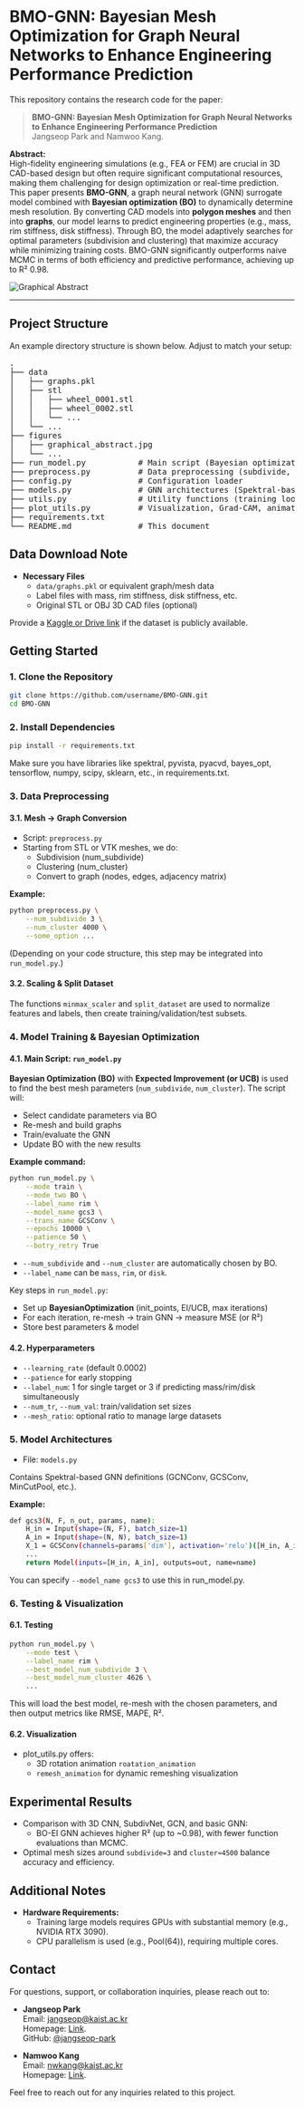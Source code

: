 # BMO-GNN: Bayesian Mesh Optimization for Graph Neural Networks to Enhance Engineering Performance Prediction

This repository contains the research code for the paper:

> **BMO-GNN: Bayesian Mesh Optimization for Graph Neural Networks to Enhance Engineering Performance Prediction**  
> Jangseop Park and Namwoo Kang.

**Abstract:**  
High-fidelity engineering simulations (e.g., FEA or FEM) are crucial in 3D CAD-based design but often require significant computational resources, making them challenging for design optimization or real-time prediction. This paper presents **BMO-GNN**, a graph neural network (GNN) surrogate model combined with **Bayesian optimization (BO)** to dynamically determine mesh resolution. By converting CAD models into **polygon meshes** and then into **graphs**, our model learns to predict engineering properties (e.g., mass, rim stiffness, disk stiffness). Through BO, the model adaptively searches for optimal parameters (subdivision and clustering) that maximize accuracy while minimizing training costs. BMO-GNN significantly outperforms naive MCMC in terms of both efficiency and predictive performance, achieving up to R² 0.98.

![Graphical Abstract](./figures/graphical_abstract.jpg "Graphical Abstract Example")

---

## Project Structure

An example directory structure is shown below. Adjust to match your setup:

<pre>
.
├── data
│   ├── graphs.pkl
│   ├── stl
│   │   ├── wheel_0001.stl
│   │   ├── wheel_0002.stl
│   │   └── ...
│   └── ...
├── figures
│   ├── graphical_abstract.jpg
│   └── ...
├── run_model.py           # Main script (Bayesian optimization + GNN training)
├── preprocess.py          # Data preprocessing (subdivide, cluster, etc.)
├── config.py              # Configuration loader
├── models.py              # GNN architectures (Spektral-based)
├── utils.py               # Utility functions (training loops, logging, etc.)
├── plot_utils.py          # Visualization, Grad-CAM, animations, etc.
├── requirements.txt
└── README.md              # This document
</pre>

## Data Download Note

- **Necessary Files**  
  - `data/graphs.pkl` or equivalent graph/mesh data  
  - Label files with mass, rim stiffness, disk stiffness, etc.  
  - Original STL or OBJ 3D CAD files (optional)  

Provide a [Kaggle or Drive link](#) if the dataset is publicly available.

## Getting Started

### 1. Clone the Repository

```bash
git clone https://github.com/username/BMO-GNN.git
cd BMO-GNN
```
### 2. Install Dependencies

```bash
pip install -r requirements.txt
```
Make sure you have libraries like spektral, pyvista, pyacvd, bayes_opt, tensorflow, numpy, scipy, sklearn, etc., in requirements.txt.

### 3. Data Preprocessing
#### 3.1. Mesh → Graph Conversion
- Script: `preprocess.py`
- Starting from STL or VTK meshes, we do:
  - Subdivision (num_subdivide)
  - Clustering (num_cluster)
  - Convert to graph (nodes, edges, adjacency matrix)

**Example:**
```bash
python preprocess.py \
    --num_subdivide 3 \
    --num_cluster 4000 \
    --some_option ...
```
(Depending on your code structure, this step may be integrated into `run_model.py`.)

#### 3.2. Scaling & Split Dataset
The functions `minmax_scaler` and `split_dataset` are used to normalize features and labels, then create training/validation/test subsets.

### 4. Model Training & Bayesian Optimization

#### 4.1. Main Script: `run_model.py`
**Bayesian Optimization (BO)** with **Expected Improvement (or UCB)** is used to find the best mesh parameters (`num_subdivide`, `num_cluster`). The script will:

  - Select candidate parameters via BO
  - Re-mesh and build graphs
  - Train/evaluate the GNN
  - Update BO with the new results

**Example command:**
```bash
python run_model.py \
    --mode train \
    --mode_two BO \
    --label_name rim \
    --model_name gcs3 \
    --trans_name GCSConv \
    --epochs 10000 \
    --patience 50 \
    --botry_retry True
```

- `--num_subdivide` and `--num_cluster` are automatically chosen by BO.
- `--label_name` can be `mass`, `rim`, or `disk`.

Key steps in `run_model.py`:
- Set up **BayesianOptimization** (init_points, EI/UCB, max iterations)
- For each iteration, re-mesh → train GNN → measure MSE (or R²)
- Store best parameters & model
  
#### 4.2. Hyperparameters
- `--learning_rate` (default 0.0002)
- `--patience` for early stopping
- `--label_num`: 1 for single target or 3 if predicting mass/rim/disk simultaneously
- `--num_tr`, `--num_val`: train/validation set sizes
- `--mesh_ratio`: optional ratio to manage large datasets

### 5. Model Architectures
- File: `models.py`

Contains Spektral-based GNN definitions (GCNConv, GCSConv, MinCutPool, etc.).

**Example:**
```bash
def gcs3(N, F, n_out, params, name):
    H_in = Input(shape=(N, F), batch_size=1)
    A_in = Input(shape=(N, N), batch_size=1)
    X_1 = GCSConv(channels=params['dim'], activation='relu')([H_in, A_in])
    ...
    return Model(inputs=[H_in, A_in], outputs=out, name=name)
```
You can specify `--model_name gcs3` to use this in run_model.py.

### 6. Testing & Visualization
#### 6.1. Testing
```bash
python run_model.py \
    --mode test \
    --label_name rim \
    --best_model_num_subdivide 3 \
    --best_model_num_cluster 4626 \
    ...
```

This will load the best model, re-mesh with the chosen parameters, and then output metrics like RMSE, MAPE, R².

#### 6.2. Visualization
- plot_utils.py offers:
  - 3D rotation animation `roatation_animation`
  - `remesh_animation` for dynamic remeshing visualization
 
## Experimental Results
- Comparison with 3D CNN, SubdivNet, GCN, and basic GNN:
  - BO-EI GNN achieves higher R² (up to ~0.98), with fewer function evaluations than MCMC.
- Optimal mesh sizes around `subdivide=3` and `cluster≈4500` balance accuracy and efficiency.

## Additional Notes
- **Hardware Requirements:**  
  - Training large models requires GPUs with substantial memory (e.g., NVIDIA RTX 3090).
  - CPU parallelism is used (e.g., Pool(64)), requiring multiple cores.
 
## Contact

For questions, support, or collaboration inquiries, please reach out to:

- **Jangseop Park**  
  Email: [jangseop@kaist.ac.kr](mailto:jangseop@kaist.ac.kr)  
  Homepage: [Link](https://bit.ly/jangseop).  
  GitHub: [@jangseop-park](https://github.com/jangseop-park)

- **Namwoo Kang**  
  Email: [nwkang@kaist.ac.kr](mailto:nwkang@kaist.ac.kr)  
  Homepage: [Link](https://www.smartdesignlab.org/).
  
Feel free to reach out for any inquiries related to this project.

